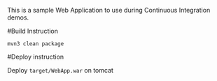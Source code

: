 This is a sample Web Application to use during Continuous Integration demos.

#Build Instruction

```
mvn3 clean package
```

#Deploy instruction

Deploy ```target/WebApp.war``` on tomcat
 
